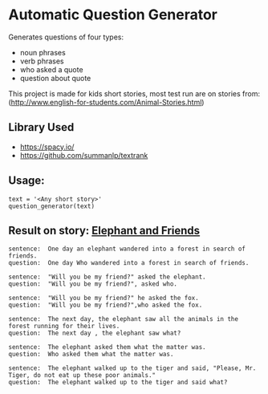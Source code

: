 # Automatic Question Generator
Generates questions of four types:
* noun phrases
* verb phrases
* who asked a quote
* question about quote

This project is made for kids short stories, most test run are on stories from:
(http://www.english-for-students.com/Animal-Stories.html)

## Library Used
* https://spacy.io/
* https://github.com/summanlp/textrank
## Usage: 
```
text = '<Any short story>'
question_generator(text)
```
## Result on story: [Elephant and Friends](http://www.english-for-students.com/Elephant-and-Friends.html)
```
sentence:  One day an elephant wandered into a forest in search of friends.
question:  One day Who wandered into a forest in search of friends.

sentence:  "Will you be my friend?" asked the elephant.
question:  "Will you be my friend?", asked who.

sentence:  "Will you be my friend?" he asked the fox.
question:  "Will you be my friend?",who asked the fox.

sentence:  The next day, the elephant saw all the animals in the forest running for their lives.
question:  The next day , the elephant saw what?

sentence:  The elephant asked them what the matter was.
question:  Who asked them what the matter was.

sentence:  The elephant walked up to the tiger and said, "Please, Mr. Tiger, do not eat up these poor animals." 
question:  The elephant walked up to the tiger and said what?
```